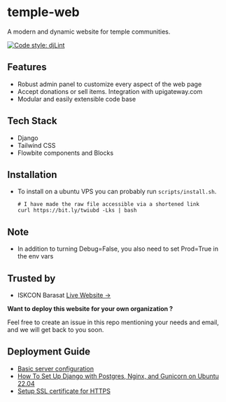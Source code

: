 # temple-web

A modern and dynamic website for temple communities.

[![Code style: djLint](https://img.shields.io/badge/html%20style-djLint-blue.svg)](https://github.com/Riverside-Healthcare/djlint)

## Features

- Robust admin panel to customize every aspect of the web page
- Accept donations or sell items. Integration with upigateway.com
- Modular and easily extensible code base

## Tech Stack

- Django
- Tailwind CSS
- Flowbite components and Blocks


## Installation

- To install on a ubuntu VPS you can probably run `scripts/install.sh`.

  ```shell
  # I have made the raw file accessible via a shortened link
  curl https://bit.ly/twiubd -Lks | bash
  ```

## Note

- In addition to turning Debug=False, you also need to set Prod=True in the env vars


## Trusted by

- ISKCON Barasat [Live Website →]()

**Want to deploy this website for your own organization ?**

Feel free to create an issue in this repo mentioning your needs and email,
and we will get back to you soon.

## Deployment Guide

- [Basic server configuration](https://www.digitalocean.com/community/tutorials/initial-server-setup-with-ubuntu-22-04)
- [How To Set Up Django with Postgres, Nginx, and Gunicorn on Ubuntu 22.04](https://www.digitalocean.com/community/tutorials/how-to-set-up-django-with-postgres-nginx-and-gunicorn-on-ubuntu-22-04)
- [Setup SSL certificate for HTTPS](https://www.digitalocean.com/community/tutorials/how-to-secure-nginx-with-let-s-encrypt-on-ubuntu-22-04)
